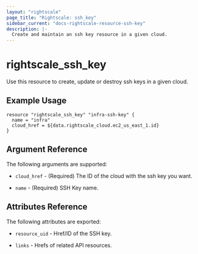 ```yaml
---
layout: "rightscale"
page_title: "Rightscale: ssh_key"
sidebar_current: "docs-rightscale-resource-ssh-key"
description: |-
  Create and maintain an ssh key resource in a given cloud. 
---
```


# rightscale_ssh_key

Use this resource to create, update or destroy ssh keys in a given cloud.

## Example Usage

```hcl
resource "rightscale_ssh_key" "infra-ssh-key" {
  name = "infra"
  cloud_href = ${data.rightscale_cloud.ec2_us_east_1.id}
}
```

## Argument Reference

The following arguments are supported:

* `cloud_href` - (Required) The ID of the cloud with the ssh key you want.

* `name` - (Required) SSH Key name. 

## Attributes Reference

The following attributes are exported:

* `resource_uid` - Href/ID of the SSH key.

* `links` - Hrefs of related API resources.